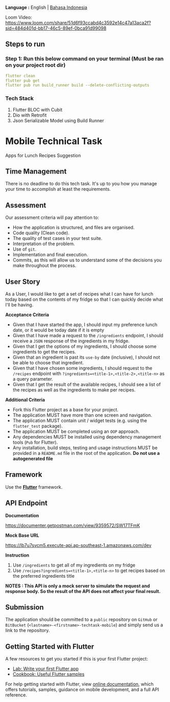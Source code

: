 __Language :__ English | [Bahasa Indonesia](README_ID.md)

Loom
Video: https://www.loom.com/share/51d6f93ccabd4c3592e14c47a13aca2f?sid=484d401d-bb17-46c5-89ef-0bca91d99098

## Steps to run

### Step 1: Run this below command on your terminal (Must be ran on your project root dir)

```yaml
flutter clean
flutter pub get
flutter pub run build_runner build --delete-conflicting-outputs
```

### Tech Stack

1. Flutter BLOC with Cubit
2. Dio with Retrofit
3. Json Serializable Model using Build Runner

# Mobile Technical Task

Apps for Lunch Recipes Suggestion

## Time Management

There is no deadline to do this tech task. It's up to you how you manage your time to accomplish at
least the requirements.

## Assessment

Our assessment criteria will pay attention to:

- How the application is structured, and files are organised.
- Code quality (Clean code).
- The quality of test cases in your test suite.
- Interpretation of the problem.
- Use of `git`.
- Implementation and final execution.
- Commits, as this will allow us to understand some of the decisions you make throughout the
  process.

## User Story

As a User, I would like to get a set of recipes what I can have for lunch today based on the
contents of my fridge so that I can quickly decide what I'll be having.

__Acceptance Criteria__

- Given that I have started the app, I should input my preference lunch date, or it would be today
  date if it is empty
- Given that I have made a request to the `/ingredients` endpoint, I should receive a `JSON`
  response of the ingredients in my fridge.
- Given that I get the options of my ingredients, I should choose some ingredients to get the
  recipes.
- Given that an ingredient is past its `use-by` date (inclusive), I should not be able to choose
  that ingredient.
- Given that I have chosen some ingredients, I should request to the `/recipes` endpoint with
  `?ingredients=<title-1>,<title-2>,<title-n>` as a query parameter.
- Given that I get the result of the available recipes, I should see a list of the recipes as well
  as the ingredients to make per recipes.

__Additional Criteria__

- Fork this Flutter project as a base for your project.
- The application MUST have more than one screen and navigation.
- The application MUST contain unit / widget tests (e.g. using the `flutter_test` package).
- The application MUST be completed using an `OOP` approach.
- Any dependencies MUST be installed using dependency management tools (`Pub` for Flutter).
- Any installation, build steps, testing and usage instructions MUST be provided in a `README.md`
  file in the root of the application. __Do not use a autogenerated file__

## Framework

Use the [__Flutter__](https://flutter.dev/docs/get-started/codelab) framework.

## API Endpoint

__Documentation__

https://documenter.getpostman.com/view/9359572/SW17TFmK

__Mock Base URL__

https://lb7u7svcm5.execute-api.ap-southeast-1.amazonaws.com/dev

__Instruction__

1. Use `/ingredients` to get all of my ingredients on my fridge
2. Use `/recipes?ingredients=<title-1>,<title-n>` to get recipes based on the preferred ingredients
   title

__NOTES : This API is only a mock server to simulate the request and response body. So the result of
the API does not affect your final result.__

## Submission

The application should be committed to a `public` repository on `GitHub`
or `BitBucket` (`<lastname>-<firstname>-techtask-mobile`) and simply send us a link to the
repository.

## Getting Started with Flutter

A few resources to get you started if this is your first Flutter project:

- [Lab: Write your first Flutter app](https://flutter.dev/docs/get-started/codelab)
- [Cookbook: Useful Flutter samples](https://flutter.dev/docs/cookbook)

For help getting started with Flutter, view [online documentation](https://flutter.dev/docs), which
offers tutorials, samples, guidance on mobile development, and a full API reference.
